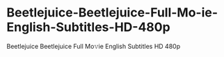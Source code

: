 # Beetlejuice-Beetlejuice-Full-Mo-ie-English-Subtitles-HD-480p
Beetlejuice Beetlejuice Full Mo𝚟ie English Subtitles HD 480p
